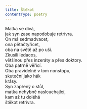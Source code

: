 ```yaml
---
title: Štěkot
contentType: poetry
---
```


<section>

Matka se dívá,  
jak syn zase napodobuje retrívra.  
On má sedmadvacet,  
ona pětačtyřicet,  
oba na světě až po uši.  
Zkusili ledacos,  
většinou přes inzeráty a přes doktory.  
Oba patrně věřící.  
Oba pravidelně v tom nonstopu,  
skuteční jako hák  
krásy.  
Syn zapřený o stůl,  
matka nehybně naslouchající,  
kam až tu doléhá  
štěkot retrívra.

</section>
